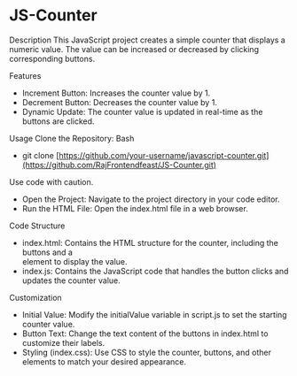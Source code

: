 # JS-Counter

Description
This JavaScript project creates a simple counter that displays a numeric value. The value can be increased or decreased by clicking corresponding buttons.

Features
 - Increment Button: Increases the counter value by 1.
 - Decrement Button: Decreases the counter value by 1.
 - Dynamic Update: The counter value is updated in real-time as the buttons are clicked.


Usage
Clone the Repository:
 Bash
  - git clone [https://github.com/your-username/javascript-counter.git](https://github.com/RajFrontendfeast/JS-Counter.git)

Use code with caution.
 - Open the Project: Navigate to the project directory in your code editor.
 - Run the HTML File: Open the index.html file in a web browser.


Code Structure
 - index.html: Contains the HTML structure for the counter, including the buttons and a <div> element to display the value.
 - index.js: Contains the JavaScript code that handles the button clicks and updates the counter value.

Customization
 - Initial Value: Modify the initialValue variable in script.js to set the starting counter value.
 - Button Text: Change the text content of the buttons in index.html to customize their labels.
 - Styling (index.css): Use CSS to style the counter, buttons, and other elements to match your desired appearance.
